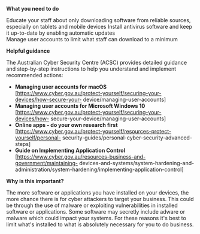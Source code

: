 **What you need to do**

Educate your staff about only downloading software from reliable sources, especially on tablets and mobile devices Install antivirus software and keep it up-to-date by enabling automatic updates  
Manage user accounts to limit what staff can download to a minimum

**Helpful guidance**

The Australian Cyber Security Centre (ACSC) provides detailed guidance and step-by-step instructions to help you understand and implement recommended actions:

- **Managing user accounts for macOS** [https://www.cyber.gov.au/protect-yourself/securing-your-devices/how-secure-your- device/managing-user-accounts]
- **Managing user accounts for Microsoft Windows 10** [https://www.cyber.gov.au/protect-yourself/securing-your-devices/how- secure-your-device/managing-user-accounts]
- **Online apps - do your own research first** [https://www.cyber.gov.au/protect-yourself/resources-protect-yourself/personal- security-guides/personal-cyber-security-advanced-steps]
- **Guide on Implementing Application Control** [https://www.cyber.gov.au/resources-business-and-government/maintaining- devices-and-systems/system-hardening-and-administration/system-hardening/implementing-application-control]

**Why is this important?**

The more software or applications you have installed on your devices, the more chance there is for cyber attackers to target your business. This could be through the use of malware or exploiting vulnerabilities in installed software or applications. Some software may secretly include adware or malware which could impact your systems. For these reasons it's best to limit what's installed to what is absolutely necessary for you to do business.